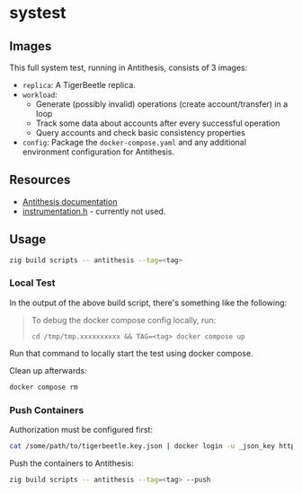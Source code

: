 # systest

## Images

This full system test, running in Antithesis, consists of 3 images:

- `replica`: A TigerBeetle replica.
- `workload`:
    - Generate (possibly invalid) operations (create account/transfer) in a loop
    - Track some data about accounts after every successful operation
    - Query accounts and check basic consistency properties
- `config`: Package the `docker-compose.yaml` and any additional environment configuration for Antithesis.

## Resources

- [Antithesis documentation](https://antithesis.com/docs/index.html)
- [instrumentation.h](https://drive.google.com/file/d/1D7FPHL54znblGol4vMw8uwMFpLkaOePX/view) - currently not used.

## Usage

```bash
zig build scripts -- antithesis --tag=<tag>
```

### Local Test

In the output of the above build script, there's something like the following:

> To debug the docker compose config locally, run:
> 
>     cd /tmp/tmp.xxxxxxxxxx && TAG=<tag> docker compose up

Run that command to locally start the test using docker compose.

Clean up afterwards:

```bash
docker compose rm
```

### Push Containers

Authorization must be configured first:

```bash
cat /some/path/to/tigerbeetle.key.json | docker login -u _json_key https://us-central1-docker.pkg.dev/ --password-stdin
```

Push the containers to Antithesis:

```bash
zig build scripts -- antithesis --tag=<tag> --push
```
